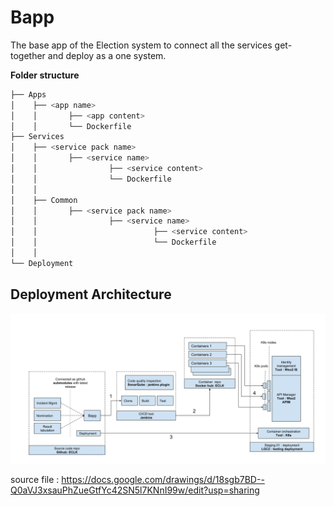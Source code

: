 # Bapp
The base app of the Election system to connect all the services get-together and deploy as a one system. 

**Folder structure**

```bash
├── Apps
│    ├── <app name>    
│    │       ├── <app content>
│    │       └── Dockerfile
├── Services
│    ├── <service pack name>
│    │       ├── <service name>
│    │                ├── <service content>
│    │                └── Dockerfile
│    │       
│    ├── Common
│    │       ├── <service pack name>
│    │                ├── <service name>
│    │                          ├── <service content>
│    │                          └── Dockerfile
│    │
└── Deployment

```

## Deployment Architecture

![alt text](https://github.com/ECLK/Bapp/blob/master/Deployment%20architecture%20v1.png)

source file : https://docs.google.com/drawings/d/18sgb7BD--Q0aVJ3xsauPhZueGtfYc42SN5l7KNnI99w/edit?usp=sharing
